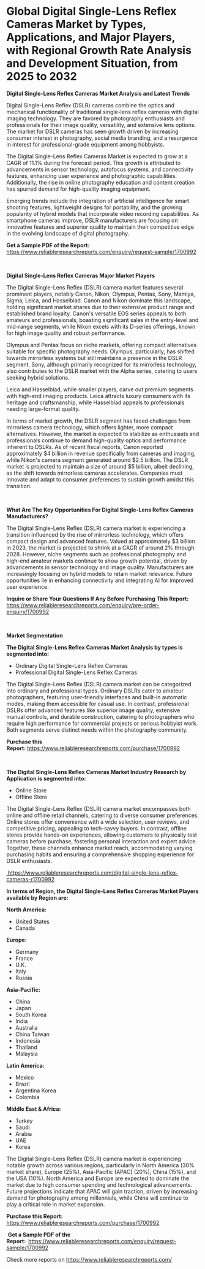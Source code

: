 <p><h1>Global Digital Single-Lens Reflex Cameras Market by Types, Applications, and Major Players, with Regional Growth Rate Analysis and Development Situation, from 2025 to 2032</h1></p><p><strong>Digital Single-Lens Reflex Cameras Market Analysis and Latest Trends</strong></p>
<p><p>Digital Single-Lens Reflex (DSLR) cameras combine the optics and mechanical functionality of traditional single-lens reflex cameras with digital imaging technology. They are favored by photography enthusiasts and professionals for their image quality, versatility, and extensive lens options. The market for DSLR cameras has seen growth driven by increasing consumer interest in photography, social media branding, and a resurgence in interest for professional-grade equipment among hobbyists.</p><p>The Digital Single-Lens Reflex Cameras Market is expected to grow at a CAGR of 11.1% during the forecast period. This growth is attributed to advancements in sensor technology, autofocus systems, and connectivity features, enhancing user experience and photographic capabilities. Additionally, the rise in online photography education and content creation has spurred demand for high-quality imaging equipment. </p><p>Emerging trends include the integration of artificial intelligence for smart shooting features, lightweight designs for portability, and the growing popularity of hybrid models that incorporate video recording capabilities. As smartphone cameras improve, DSLR manufacturers are focusing on innovative features and superior quality to maintain their competitive edge in the evolving landscape of digital photography.</p></p>
<p><strong>Get a Sample PDF of the Report:&nbsp;</strong> <a href="https://www.reliableresearchreports.com/enquiry/request-sample/1700992?utm_campaign=3325&utm_medium=2&utm_source=Github&utm_content=ia&utm_term=27032025&utm_id=digital-single-lens-reflex-cameras">https://www.reliableresearchreports.com/enquiry/request-sample/1700992</a></p>
<p>&nbsp;</p>
<p><strong>Digital Single-Lens Reflex Cameras Major Market Players</strong></p>
<p><p>The Digital Single-Lens Reflex (DSLR) camera market features several prominent players, notably Canon, Nikon, Olympus, Pentax, Sony, Mamiya, Sigma, Leica, and Hasselblad. Canon and Nikon dominate this landscape, holding significant market shares due to their extensive product range and established brand loyalty. Canon's versatile EOS series appeals to both amateurs and professionals, boasting significant sales in the entry-level and mid-range segments, while Nikon excels with its D-series offerings, known for high image quality and robust performance.</p><p>Olympus and Pentax focus on niche markets, offering compact alternatives suitable for specific photography needs. Olympus, particularly, has shifted towards mirrorless systems but still maintains a presence in the DSLR segment. Sony, although primarily recognized for its mirrorless technology, also contributes to the DSLR market with the Alpha series, catering to users seeking hybrid solutions.</p><p>Leica and Hasselblad, while smaller players, carve out premium segments with high-end imaging products. Leica attracts luxury consumers with its heritage and craftsmanship, while Hasselblad appeals to professionals needing large-format quality.</p><p>In terms of market growth, the DSLR segment has faced challenges from mirrorless camera technology, which offers lighter, more compact alternatives. However, the market is expected to stabilize as enthusiasts and professionals continue to demand high-quality optics and performance inherent to DSLRs. As of recent fiscal reports, Canon reported approximately $4 billion in revenue specifically from cameras and imaging, while Nikon's camera segment generated around $2.5 billion. The DSLR market is projected to maintain a size of around $5 billion, albeit declining, as the shift towards mirrorless cameras accelerates. Companies must innovate and adapt to consumer preferences to sustain growth amidst this transition.</p></p>
<p>&nbsp;</p>
<p><strong>What Are The Key Opportunities For Digital Single-Lens Reflex Cameras Manufacturers?</strong></p>
<p><p>The Digital Single-Lens Reflex (DSLR) camera market is experiencing a transition influenced by the rise of mirrorless technology, which offers compact design and advanced features. Valued at approximately $3 billion in 2023, the market is projected to shrink at a CAGR of around 2% through 2028. However, niche segments such as professional photography and high-end amateur markets continue to show growth potential, driven by advancements in sensor technology and image quality. Manufacturers are increasingly focusing on hybrid models to retain market relevance. Future opportunities lie in enhancing connectivity and integrating AI for improved user experience.</p></p>
<p><strong>Inquire or Share Your Questions If Any Before Purchasing This Report:</strong> <a href="https://www.reliableresearchreports.com/enquiry/pre-order-enquiry/1700992?utm_campaign=3325&utm_medium=2&utm_source=Github&utm_content=ia&utm_term=27032025&utm_id=digital-single-lens-reflex-cameras">https://www.reliableresearchreports.com/enquiry/pre-order-enquiry/1700992</a></p>
<p>&nbsp;</p>
<p><strong>Market Segmentation</strong></p>
<p><strong>The Digital Single-Lens Reflex Cameras Market Analysis by types is segmented into:</strong></p>
<p><ul><li>Ordinary Digital Single-Lens Reflex Cameras</li><li>Professional Digital Single-Lens Reflex Cameras</li></ul></p>
<p><p>The Digital Single-Lens Reflex (DSLR) camera market can be categorized into ordinary and professional types. Ordinary DSLRs cater to amateur photographers, featuring user-friendly interfaces and built-in automatic modes, making them accessible for casual use. In contrast, professional DSLRs offer advanced features like superior image quality, extensive manual controls, and durable construction, catering to photographers who require high performance for commercial projects or serious hobbyist work. Both segments serve distinct needs within the photography community.</p></p>
<p><strong>Purchase this Report:&nbsp;</strong><a href="https://www.reliableresearchreports.com/purchase/1700992?utm_campaign=3325&utm_medium=2&utm_source=Github&utm_content=ia&utm_term=27032025&utm_id=digital-single-lens-reflex-cameras">https://www.reliableresearchreports.com/purchase/1700992</a></p>
<p>&nbsp;</p>
<p><strong>The Digital Single-Lens Reflex Cameras Market Industry Research by Application is segmented into:</strong></p>
<p><ul><li>Online Store</li><li>Offline Store</li></ul></p>
<p><p>The Digital Single-Lens Reflex (DSLR) camera market encompasses both online and offline retail channels, catering to diverse consumer preferences. Online stores offer convenience with a wide selection, user reviews, and competitive pricing, appealing to tech-savvy buyers. In contrast, offline stores provide hands-on experiences, allowing customers to physically test cameras before purchase, fostering personal interaction and expert advice. Together, these channels enhance market reach, accommodating varying purchasing habits and ensuring a comprehensive shopping experience for DSLR enthusiasts.</p></p>
<p><a href="https://www.reliableresearchreports.com/digital-single-lens-reflex-cameras-r1700992?utm_campaign=3325&utm_medium=2&utm_source=Github&utm_content=ia&utm_term=27032025&utm_id=digital-single-lens-reflex-cameras">&nbsp;https://www.reliableresearchreports.com/digital-single-lens-reflex-cameras-r1700992</a></p>
<p><strong>In terms of Region, the Digital Single-Lens Reflex Cameras Market Players available by Region are:</strong></p>
<p>
    <p> <strong> North America: </strong>
        <ul>
            <li>United States</li>
            <li>Canada</li>
        </ul>
        </p> 
    <p> <strong> Europe: </strong>
        <ul>
            <li>Germany</li>
            <li>France</li>
            <li>U.K.</li>
            <li>Italy</li>
            <li>Russia</li>
        </ul>
        </p> 
    <p> <strong> Asia-Pacific: </strong>
        <ul>
            <li>China</li>
            <li>Japan</li>
            <li>South Korea</li>
            <li>India</li>
            <li>Australia</li>
            <li>China Taiwan</li>
            <li>Indonesia</li>
            <li>Thailand</li>
            <li>Malaysia</li>
        </ul>
        </p> 
    <p> <strong> Latin America: </strong>
        <ul>
            <li>Mexico</li>
            <li>Brazil</li>
            <li>Argentina Korea</li>
            <li>Colombia</li>
        </ul>
        </p> 
    <p> <strong> Middle East & Africa: </strong>
        <ul>
            <li>Turkey</li>
            <li>Saudi</li>
            <li>Arabia</li>
            <li>UAE</li>
            <li>Korea</li>
        </ul>
    </p>
    </p>
<p><p>The Digital Single-Lens Reflex (DSLR) camera market is experiencing notable growth across various regions, particularly in North America (30% market share), Europe (25%), Asia-Pacific (APAC) (20%), China (15%), and the USA (10%). North America and Europe are expected to dominate the market due to high consumer spending and technological advancements. Future projections indicate that APAC will gain traction, driven by increasing demand for photography among millennials, while China will continue to play a critical role in market expansion.</p></p>
<p><strong>Purchase this Report: </strong><a href="https://www.reliableresearchreports.com/purchase/1700992?utm_campaign=3325&utm_medium=2&utm_source=Github&utm_content=ia&utm_term=27032025&utm_id=digital-single-lens-reflex-cameras">https://www.reliableresearchreports.com/purchase/1700992</a></p>
<p>&nbsp;<strong>Get a Sample PDF of the Report:&nbsp;&nbsp;</strong><a href="https://www.reliableresearchreports.com/enquiry/request-sample/1700992?utm_campaign=3325&utm_medium=2&utm_source=Github&utm_content=ia&utm_term=27032025&utm_id=digital-single-lens-reflex-cameras">https://www.reliableresearchreports.com/enquiry/request-sample/1700992</a></p>
<p><strong></strong></p>
<p>Check more reports on <a href="https://www.reliableresearchreports.com/?utm_campaign=3325&utm_medium=2&utm_source=Github&utm_content=ia&utm_term=27032025&utm_id=digital-single-lens-reflex-cameras">https://www.reliableresearchreports.com/</a></p>